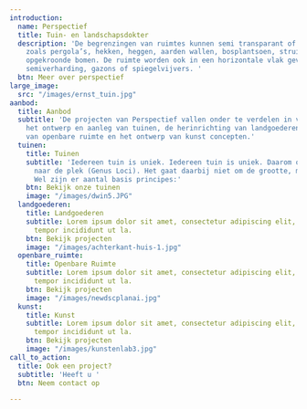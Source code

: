 ```yaml
---
introduction:
  name: Perspectief
  title: Tuin- en landschapsdokter
  description: 'De begrenzingen van ruimtes kunnen semi transparant of solide zijn,
    zoals pergola’s, hekken, heggen, aarden wallen, bosplantsoen, struikmassa’s of
    opgekroonde bomen. De ruimte worden ook in een horizontale vlak gevuld met bestrating,
    semiverharding, gazons of spiegelvijvers. '
  btn: Meer over perspectief
large_image:
  src: "/images/ernst_tuin.jpg"
aanbod:
  title: Aanbod
  subtitle: 'De projecten van Perspectief vallen onder te verdelen in vier categorieën:
    het ontwerp en aanleg van tuinen, de herinrichting van landgoederen, de inrichting
    van openbare ruimte en het ontwerp van kunst concepten.'
  tuinen:
    title: Tuinen
    subtitle: 'Iedereen tuin is uniek. Iedereen tuin is uniek. Daarom ontwerp Perspectief
      naar de plek (Genus Loci). Het gaat daarbij niet om de grootte, maar om uw ervaring.
      Wel zijn er aantal basis principes:'
    btn: Bekijk onze tuinen
    image: "/images/dwin5.JPG"
  landgoederen:
    title: Landgoederen
    subtitle: Lorem ipsum dolor sit amet, consectetur adipiscing elit, sed do eiusmod
      tempor incididunt ut la.
    btn: Bekijk projecten
    image: "/images/achterkant-huis-1.jpg"
  openbare_ruimte:
    title: Openbare Ruimte
    subtitle: Lorem ipsum dolor sit amet, consectetur adipiscing elit, sed do eiusmod
      tempor incididunt ut la.
    btn: Bekijk projecten
    image: "/images/newdscplanai.jpg"
  kunst:
    title: Kunst
    subtitle: Lorem ipsum dolor sit amet, consectetur adipiscing elit, sed do eiusmod
      tempor incididunt ut la.
    btn: Bekijk projecten
    image: "/images/kunstenlab3.jpg"
call_to_action:
  title: Ook een project?
  subtitle: 'Heeft u '
  btn: Neem contact op

---
```

